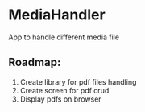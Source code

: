 # MediaHandler
App to handle different media file


## Roadmap:
1. Create library for pdf files handling 
2. Create screen for pdf crud
3. Display pdfs on browser

